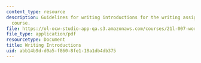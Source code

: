 ```yaml
---
content_type: resource
description: Guidelines for writing introductions for the writing assignments of the
  course.
file: https://ol-ocw-studio-app-qa.s3.amazonaws.com/courses/21l-007-world-literatures-travel-writing-fall-2008/abb14b9dd0a5f8608fe118a1db4db375_revision_hand2.pdf
file_type: application/pdf
resourcetype: Document
title: Writing Introductions
uid: abb14b9d-d0a5-f860-8fe1-18a1db4db375
---
```

